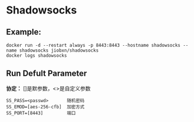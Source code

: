 Shadowsocks
===

## Example:

    docker run -d --restart always -p 8443:8443 --hostname shadowsocks --name shadowsocks jiobxn/shadowsocks
    docker logs shadowsocks

## Run Defult Parameter
**协定：** []是默参数，<>是自定义参数

    SS_PASS=<passwd>       随机密码
    SS_EMOD=[aes-256-cfb]  加密方式
    SS_PORT=[8443]         端口
